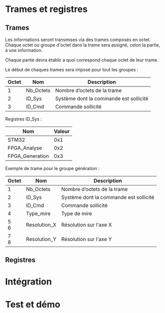 # Trames et registres

## Trames

Les informations seront transmises via des trames composés en octet.
Chaque octet ou groupe d'octet dans la trame sera assigné, celon la partie, à une information.

Chaque partie devra établir a quoi correspond chaque octet de leur trame.

Le début de chaques trames sera imposé pour tout les groupes :

Octet | Nom  | Description
-----|------|-------------
1|Nb_Octets| Nombre d’octets de la trame
2|ID_Sys| Système dont la commande est sollicité
3|ID_Cmd| Commande sollicité

Registres ID_Sys :

Nom  | Valeur
-----|-------------
STM32 | 0x1
FPGA_Analyse | 0x2
FPGA_Generation| 0x3

Exemple de trame pour le groupe génération :

Octet | Nom  | Description
-----|------|-------------
1|Nb_Octets| Nombre d’octets de la trame
2|ID_Sys| Système dont la commande est sollicité
3|ID_Cmd| Commande sollicité
4|Type_mire| Type de mire
5</br>6| Resolution_X | Résolution sur l'axe X
7</br>8| Resolution_Y | Résolution sur l'axe Y
## Registres

# Intégration

# Test et démo
